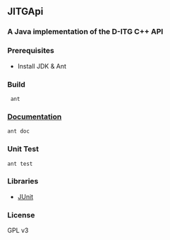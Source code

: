 ## JITGApi
### A Java implementation of the D-ITG C++ API

### Prerequisites
- Install JDK & Ant

### Build
     ant

### [Documentation](https://duncanje.github.io/jitgapi/doc/0.2.2)
	ant doc
	
### Unit Test
	ant test
	
### Libraries
- [JUnit](http://junit.org)

### License
GPL v3
